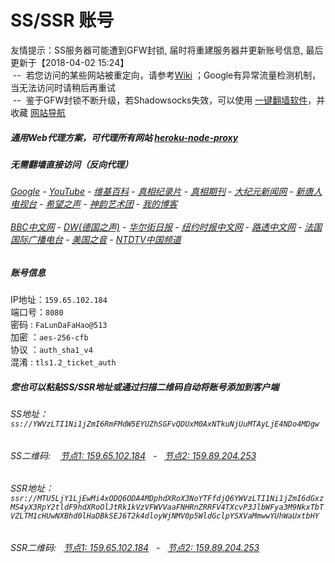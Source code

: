 # SS/SSR 账号 

友情提示：SS服务器可能遭到GFW封锁, 届时将重建服务器并更新账号信息, 最后更新于【2018-04-02 15:24】
<br/>&nbsp;--&nbsp; 若您访问的某些网站被重定向，请参考[Wiki](https://github.com/gfw-breaker/ssr-accounts/wiki) ；Google有异常流量检测机制，当无法访问时请稍后再重试
<br/>&nbsp;--&nbsp; 鉴于GFW封锁不断升级，若Shadowsocks失效，可以使用 [一键翻墙软件](http://140.82.50.116:10000/fgate/)，并收藏 [网站导航](https://github.com/gfw-breaker/open-proxy/blob/master/README.md) 

##### 通用Web代理方案，可代理所有网站 [heroku-node-proxy](https://github.com/gfw-breaker/heroku-node-proxy#--end--) 

#####  无需翻墙直接访问（反向代理）
######  [Google](http://140.82.50.116:8888/search?q=425事件) - [YouTube](http://140.82.50.116:8700/results?search_query=425事件) - [维基百科](http://140.82.50.116:8100/wiki/喬高-麥塔斯調查報告) - [真相纪录片](http://140.82.50.116:10080/videos) - [真相期刊](http://140.82.50.116:8300/display.aspx?category_id=3&zhuanti_id=2) - [大纪元新闻网](http://140.82.50.116:10080) - [新唐人电视台](http://140.82.50.116:8000) - [希望之声](http://140.82.50.116:8200) - [神韵艺术团](http://140.82.50.116:8000/xtr/gb/prog673.html) - [我的博客](http://140.82.50.116:10000/)<br/> <br/> [BBC中文网](http://140.82.50.116:9100/zhongwen) - [DW(德国之声)](http://140.82.50.116:9200/zh/在线报导/s-9058?&zhongwen=simp) - [华尔街日报](http://140.82.50.116:9300) - [纽约时报中文网](http://140.82.50.116:9400) - [路透中文网](http://140.82.50.116:9500/) - [法国国际广播电台](http://140.82.50.116:9600/) - [美国之音](http://140.82.50.116:9700/) - [NTDTV中国频道](http://140.82.50.116:10080/videos/tv.html)


##### 账号信息
IP地址：`159.65.102.184`  
端口号：`8080`  
密码  : `FaLunDaFaHao@513`  
加密  ：`aes-256-cfb`  
协议  ：`auth_sha1_v4`  
混淆  : `tls1.2_ticket_auth`  

##### 您也可以粘贴SS/SSR地址或通过扫描二维码自动将账号添加到客户端

######  SS地址： `ss://YWVzLTI1Ni1jZmI6RmFMdW5EYUZhSGFvQDUxM0AxNTkuNjUuMTAyLjE4NDo4MDgw`   
######  SS二维码: &nbsp;&nbsp; <a href="http://159.65.102.184/info/ss.html" target="_blank">节点1: 159.65.102.184</a> &nbsp;&nbsp;-&nbsp;&nbsp; <a href="http://159.89.204.253/info/ss.html" target="_blank">节点2: 159.89.204.253</a>

######  SSR地址： `ssr://MTU5LjY1LjEwMi4xODQ6ODA4MDphdXRoX3NoYTFfdjQ6YWVzLTI1Ni1jZmI6dGxzMS4yX3RpY2tldF9hdXRoOlJtRk1kVzVFWVVaaFNHRnZRRFV4TXcvP3JlbWFya3M9NkxTbTVZLTM1cHUwNXBhd0lHaDBkSEJ6T2k4dloyWjNMV0p5WldGclpYSXVaMmwwYUhWaUxtbHY`     
######  SSR二维码: &nbsp;&nbsp;<a href="http://159.65.102.184/info/ssr.html" target="_blank">节点1: 159.65.102.184</a> &nbsp;&nbsp;-&nbsp;&nbsp; <a href="http://159.89.204.253/info/ssr.html" target="_blank">节点2: 159.89.204.253</a>


